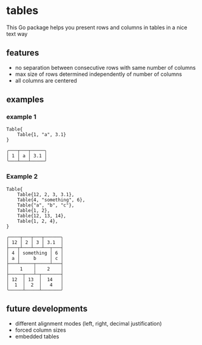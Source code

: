 # tables
This Go package helps you present rows and columns in tables in a nice text way

## features
* no separation between consecutive rows with same number of columns 
* max size of rows determined independently of number of columns
* all columns are centered

## examples
### example 1
```
Table{
    Table{1, "a", 3.1}
}
```
```
╭───┬───┬─────╮
│ 1 │ a │ 3.1 │
╰───┴───┴─────╯
```

### Example 2
```
Table{
 	Table{12, 2, 3, 3.1},
 	Table{4, "something", 6},
 	Table{"a", "b", "c"},
 	Table{1, 2},
 	Table{12, 13, 14},
 	Table{1, 2, 4},
}
```
```
╭────┬───┬───┬──────╮
│ 12 │ 2 │ 3 │ 3.1  │
├───┬┴───┴───┴──┬───┤
│ 4 │ something │ 6 │
│ a │     b     │ c │
├───┴─────┬─────┴───┤
│    1    │    2    │
├─────┬───┴─┬───────┤
│ 12  │ 13  │  14   │
│  1  │  2  │   4   │
╰─────┴─────┴───────╯
```

## future developments
* different alignment modes (left, right, decimal justification)
* forced column sizes
* embedded tables

